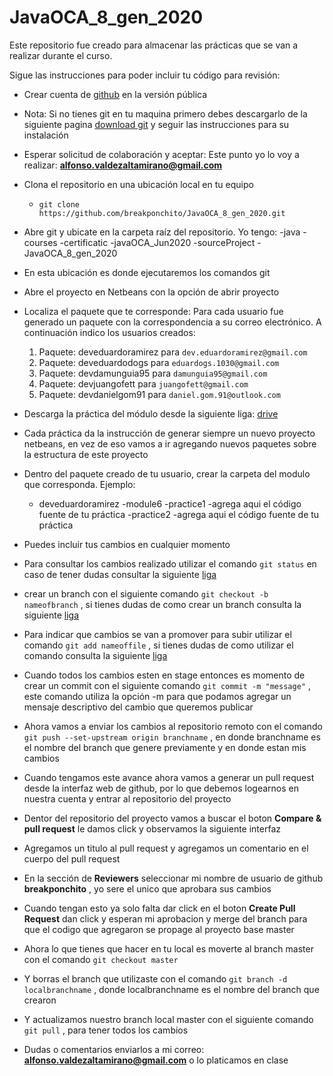 # JavaOCA_8_gen_2020
Este repositorio fue creado para almacenar las prácticas que se van a realizar durante el curso.

Sigue las instrucciones para poder incluir tu código para revisión:

- Crear cuenta de [github](https://github.com/) en la versión pública
- Nota: Si no tienes git en tu maquina primero debes descargarlo de la siguiente pagina [download git](https://git-scm.com/downloads ) y seguir las instrucciones para su instalación
- Esperar solicitud de colaboración y aceptar: Este punto yo lo voy a realizar: **alfonso.valdezaltamirano@gmail.com**
- Clona el repositorio en una ubicación local en tu equipo
  - `git clone https://github.com/breakponchito/JavaOCA_8_gen_2020.git`
- Abre git y ubicate en la carpeta raíz del repositorio. Yo tengo:
  -java
   -courses
    -certificatic
      -javaOCA_Jun2020
        -sourceProject
          -JavaOCA_8_gen_2020
- En esta ubicación es donde ejecutaremos los comandos git
- Abre el proyecto en Netbeans con la opción de abrir proyecto
- Localiza el paquete que te corresponde: Para cada usuario fue generado un paquete con la correspondencia a su correo electrónico. A continuación indico los usuarios creados:
  1. Paquete: deveduardoramirez para `dev.eduardoramirez@gmail.com`
  2. Paquete: deveduardodogs para `eduardogs.1030@gmail.com`
  3. Paquete: devdamunguia95 para `damunguia95@gmail.com`
  4. Paquete: devjuangofett para `juangofett@gmail.com`
  5. Paquete: devdanielgom91 para `daniel.gom.91@outlook.com`
- Descarga la práctica del módulo desde la siguiente liga: [drive](https://drive.google.com/drive/folders/1nvJ7ZXBFovhsj7V8be_aiQRm37mlfhrG?usp=sharing)
- Cada práctica da la instrucción de generar siempre un nuevo proyecto netbeans, en vez de eso vamos a ir agregando nuevos paquetes sobre la estructura de este proyecto
- Dentro del paquete creado de tu usuario, crear la carpeta del modulo que corresponda. Ejemplo:
  - deveduardoramirez
    -module6
      -practice1
        -agrega aqui el código fuente de tu práctica
      -practice2
        -agrega aqui el código fuente de tu práctica
- Puedes incluir tus cambios en cualquier momento
- Para consultar los cambios realizado utilizar el comando `git status` en caso de tener dudas consultar la siguiente [liga](https://git-scm.com/docs/git-status)
- crear un branch con el siguiente comando `git checkout -b nameofbranch` , si tienes dudas de como crear un branch consulta la siguiente [liga](https://git-scm.com/docs/git-checkout)
- Para indicar que cambios se van a promover para subir utilizar el comando `git add nameoffile` , si tienes dudas de como utilizar el comando consulta la siguiente [liga](https://git-scm.com/docs/git-add)

- Cuando todos los cambios esten en stage entonces es momento de crear un commit con el siguiente comando `git commit -m "message"` , este comando utiliza la opción -m para que podamos agregar un mensaje descriptivo del cambio que queremos publicar

- Ahora vamos a enviar los cambios al repositorio remoto con el comando `git push --set-upstream origin branchname` , en donde branchname es el nombre del branch que genere previamente y en donde estan mis cambios
	 
- Cuando tengamos este avance ahora vamos a generar un pull request desde la interfaz web de github, por lo que debemos logearnos en nuestra cuenta y entrar al repositorio del proyecto

- Dentor del repositorio del proyecto vamos a buscar el boton **Compare & pull request** le damos click y observamos la siguiente interfaz

- Agregamos un titulo al pull request y agregamos un comentario en el cuerpo del pull request

- En la sección de **Reviewers** seleccionar mi nombre de usuario de github **breakponchito** , yo sere el unico que aprobara sus cambios

- Cuando tengan esto ya solo falta dar click en el boton **Create Pull Request** dan click y esperan mi aprobacion y merge del branch para que el codigo que agregaron se propage al proyecto base master

- Ahora lo que tienes que hacer en tu local es moverte al branch master con el comando `git checkout master`

- Y borras el branch que utilizaste con el comando `git branch -d localbranchname` , donde localbranchname es el nombre del branch que crearon

- Y actualizamos nuestro branch local master con el siguiente comando `git pull` , para tener todos los cambios

- Dudas o comentarios enviarlos a mi correo: **alfonso.valdezaltamirano@gmail.com**  o lo platicamos en clase
